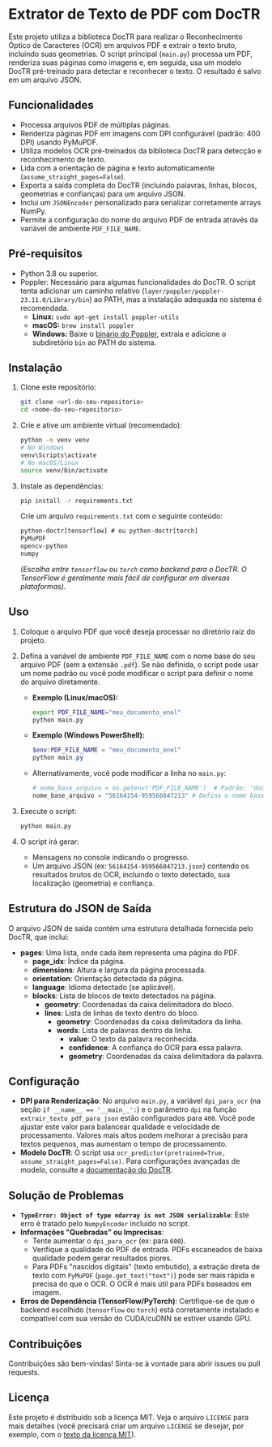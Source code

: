 # Extrator de Texto de PDF com DocTR

Este projeto utiliza a biblioteca DocTR para realizar o Reconhecimento Óptico de Caracteres (OCR) em arquivos PDF e extrair o texto bruto, incluindo suas geometrias. O script principal (`main.py`) processa um PDF, renderiza suas páginas como imagens e, em seguida, usa um modelo DocTR pré-treinado para detectar e reconhecer o texto. O resultado é salvo em um arquivo JSON.

## Funcionalidades

* Processa arquivos PDF de múltiplas páginas.
* Renderiza páginas PDF em imagens com DPI configurável (padrão: 400 DPI) usando PyMuPDF.
* Utiliza modelos OCR pré-treinados da biblioteca DocTR para detecção e reconhecimento de texto.
* Lida com a orientação de página e texto automaticamente (`assume_straight_pages=False`).
* Exporta a saída completa do DocTR (incluindo palavras, linhas, blocos, geometrias e confianças) para um arquivo JSON.
* Inclui um `JSONEncoder` personalizado para serializar corretamente arrays NumPy.
* Permite a configuração do nome do arquivo PDF de entrada através da variável de ambiente `PDF_FILE_NAME`.

## Pré-requisitos

* Python 3.8 ou superior.
* Poppler: Necessário para algumas funcionalidades do DocTR. O script tenta adicionar um caminho relativo (`layer/poppler/poppler-23.11.0/Library/bin`) ao PATH, mas a instalação adequada no sistema é recomendada.
    * **Linux:** `sudo apt-get install poppler-utils`
    * **macOS:** `brew install poppler`
    * **Windows:** Baixe o [binário do Poppler](https://github.com/oschwartz10612/poppler-windows/releases/), extraia e adicione o subdiretório `bin` ao PATH do sistema.

## Instalação

1.  Clone este repositório:
    ```bash
    git clone <url-do-seu-repositorio>
    cd <nome-do-seu-repositorio>
    ```

2.  Crie e ative um ambiente virtual (recomendado):
    ```bash
    python -m venv venv
    # No Windows
    venv\Scripts\activate
    # No macOS/Linux
    source venv/bin/activate
    ```

3.  Instale as dependências:
    ```bash
    pip install -r requirements.txt
    ```
    Crie um arquivo `requirements.txt` com o seguinte conteúdo:
    ```txt
    python-doctr[tensorflow] # ou python-doctr[torch]
    PyMuPDF
    opencv-python
    numpy
    ```
    *(Escolha entre `tensorflow` ou `torch` como backend para o DocTR. O TensorFlow é geralmente mais fácil de configurar em diversas plataformas).*

## Uso

1.  Coloque o arquivo PDF que você deseja processar no diretório raiz do projeto.
2.  Defina a variável de ambiente `PDF_FILE_NAME` com o nome base do seu arquivo PDF (sem a extensão `.pdf`). Se não definida, o script pode usar um nome padrão ou você pode modificar o script para definir o nome do arquivo diretamente.
    * **Exemplo (Linux/macOS):**
        ```bash
        export PDF_FILE_NAME="meu_documento_enel"
        python main.py
        ```
    * **Exemplo (Windows PowerShell):**
        ```powershell
        $env:PDF_FILE_NAME = "meu_documento_enel"
        python main.py
        ```
    * Alternativamente, você pode modificar a linha no `main.py`:
        ```python
        # nome_base_arquivo = os.getenv('PDF_FILE_NAME')  # Padrão: 'documento'
        nome_base_arquivo = "56164154-959566847213" # Defina o nome base do seu PDF aqui
        ```

3.  Execute o script:
    ```bash
    python main.py
    ```

4.  O script irá gerar:
    * Mensagens no console indicando o progresso.
    * Um arquivo JSON (ex: `56164154-959566847213.json`) contendo os resultados brutos do OCR, incluindo o texto detectado, sua localização (geometria) e confiança.

## Estrutura do JSON de Saída

O arquivo JSON de saída contém uma estrutura detalhada fornecida pelo DocTR, que inclui:

* **pages**: Uma lista, onde cada item representa uma página do PDF.
    * **page_idx**: Índice da página.
    * **dimensions**: Altura e largura da página processada.
    * **orientation**: Orientação detectada da página.
    * **language**: Idioma detectado (se aplicável).
    * **blocks**: Lista de blocos de texto detectados na página.
        * **geometry**: Coordenadas da caixa delimitadora do bloco.
        * **lines**: Lista de linhas de texto dentro do bloco.
            * **geometry**: Coordenadas da caixa delimitadora da linha.
            * **words**: Lista de palavras dentro da linha.
                * **value**: O texto da palavra reconhecida.
                * **confidence**: A confiança do OCR para essa palavra.
                * **geometry**: Coordenadas da caixa delimitadora da palavra.

## Configuração

* **DPI para Renderização**: No arquivo `main.py`, a variável `dpi_para_ocr` (na seção `if __name__ == '__main__':`) e o parâmetro `dpi` na função `extrair_texto_pdf_para_json` estão configurados para `400`. Você pode ajustar este valor para balancear qualidade e velocidade de processamento. Valores mais altos podem melhorar a precisão para textos pequenos, mas aumentam o tempo de processamento.
* **Modelo DocTR**: O script usa `ocr_predictor(pretrained=True, assume_straight_pages=False)`. Para configurações avançadas de modelo, consulte a [documentação do DocTR](https://mindee.github.io/doctr/).

## Solução de Problemas

* **`TypeError: Object of type ndarray is not JSON serializable`**: Este erro é tratado pelo `NumpyEncoder` incluído no script.
* **Informações "Quebradas" ou Imprecisas**:
    * Tente aumentar o `dpi_para_ocr` (ex: para `600`).
    * Verifique a qualidade do PDF de entrada. PDFs escaneados de baixa qualidade podem gerar resultados piores.
    * Para PDFs "nascidos digitais" (texto embutido), a extração direta de texto com `PyMuPDF` (`page.get_text("text")`) pode ser mais rápida e precisa do que o OCR. O OCR é mais útil para PDFs baseados em imagem.
* **Erros de Dependência (TensorFlow/PyTorch)**: Certifique-se de que o backend escolhido (`tensorflow` ou `torch`) está corretamente instalado e compatível com sua versão do CUDA/cuDNN se estiver usando GPU.

## Contribuições

Contribuições são bem-vindas! Sinta-se à vontade para abrir issues ou pull requests.

## Licença

Este projeto é distribuído sob a licença MIT. Veja o arquivo `LICENSE` para mais detalhes (você precisará criar um arquivo `LICENSE` se desejar, por exemplo, com o [texto da licença MIT](https://opensource.org/licenses/MIT)).
